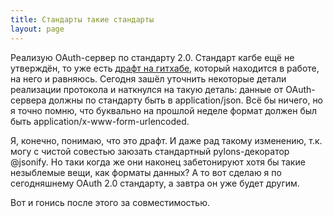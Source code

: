```yaml
---
title: Стандарты такие стандарты
layout: page 
---
```

Реализую OAuth-сервер по стандарту 2.0. Стандарт кагбе ещё не утверждён, то уже есть [драфт на гитхабе](http://github.com/theRazorBlade/draft-ietf-oauth), который находится в работе, на него и равняюсь. Сегодня зашёл уточнить некоторые детали реализации протокола и наткнулся на такую деталь: данные от OAuth-сервера должны по стандарту быть в application/json. Всё бы ничего, но я точно помню, что буквально на прошлой неделе формат должен был быть application/x-www-form-urlencoded.

Я, конечно, понимаю, что это драфт. И даже рад такому изменению, т.к. могу с чистой совестью заюзать стандартный pylons-декоратор @jsonify. Но таки когда же они наконец забетонируют хотя бы такие незыблемые вещи, как форматы данных? А то вот сделаю я по сегодняшнему OAuth 2.0 стандарту, а завтра он уже будет другим.

Вот и гонись после этого за совместимостью.
